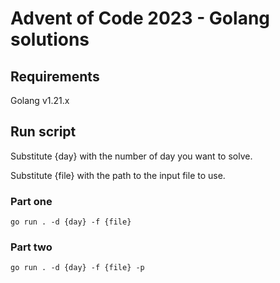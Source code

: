 # Advent of Code 2023 - Golang solutions

## Requirements

Golang v1.21.x

## Run script

Substitute {day} with the number of day you want to solve.

Substitute {file} with the path to the input file to use.

### Part one

```shell
go run . -d {day} -f {file}
```

### Part two

```shell
go run . -d {day} -f {file} -p
```
